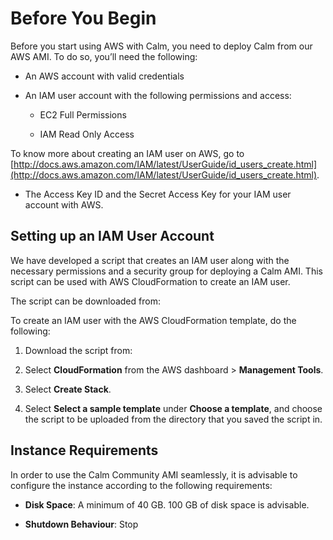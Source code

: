 # Before You Begin

Before you start using AWS with Calm, you need to deploy Calm from our AWS AMI. To do so, you’ll need the following:

* An AWS account with valid credentials

* An IAM user account with the following permissions and access:

    * EC2 Full Permissions

    * IAM Read Only Access

To know more about creating an IAM user on AWS, go to [http://docs.aws.amazon.com/IAM/latest/UserGuide/id_users_create.html](http://docs.aws.amazon.com/IAM/latest/UserGuide/id_users_create.html).

* The Access Key ID and the Secret Access Key for your IAM user account with AWS. 

## Setting up an IAM User Account

We have developed a script that creates an IAM user along with the necessary permissions and a security group for deploying a Calm AMI. This script can be used with AWS CloudFormation to create an IAM user. 

The script can be downloaded from: <link>

To create an IAM user with the AWS CloudFormation template, do the following:

1. Download the script from:

2. Select **CloudFormation** from the AWS dashboard > **Management Tools**. 

3. Select **Create Stack**. 

4. Select **Select a sample template** under **Choose a template**, and choose the script to be uploaded from the directory that you saved the script in. 

## Instance Requirements

In order to use the Calm Community AMI seamlessly, it is advisable to configure the instance according to the following requirements:

* **Disk Space**: A minimum of 40 GB. 100 GB of disk space is advisable. 

* **Shutdown Behaviour**: Stop
